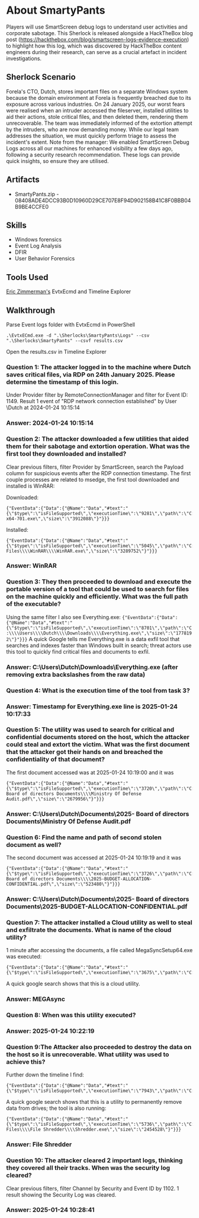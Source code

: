 # About SmartyPants

Players will use SmartScreen debug logs to understand user activities and corporate sabotage. This Sherlock is released alongside a HackTheBox blog post (https://hackthebox.com/blog/smartscreen-logs-evidence-execution) to highlight how this log, which was discovered by HackTheBox content engineers during their research, can serve as a crucial artefact in incident investigations. 

## Sherlock Scenario

Forela's CTO, Dutch, stores important files on a separate Windows system because the domain environment at Forela is frequently breached due to its exposure across various industries. On 24 January 2025, our worst fears were realised when an intruder accessed the fileserver, installed utilities to aid their actions, stole critical files, and then deleted them, rendering them unrecoverable. The team was immediately informed of the extortion attempt by the intruders, who are now demanding money. While our legal team addresses the situation, we must quickly perform triage to assess the incident's extent. Note from the manager: We enabled SmartScreen Debug Logs across all our machines for enhanced visibility a few days ago, following a security research recommendation. These logs can provide quick insights, so ensure they are utilised.

## Artifacts
- SmartyPants.zip - 08408ADE4DCC93B0D10960D29CE707E8F94D902158B41C8F0BBB04B9BE4CCFE0

## Skills
- Windows forensics
- Event Log Analysis
- DFIR
- User Behavior Forensics

## Tools Used
[Eric Zimmerman's](https://ericzimmerman.github.io/#!index.md) EvtxEcmd and Timeline Explorer 

## Walkthrough
Parse Event logs folder with EvtxEcmd in PowerShell
```
.\EvtxECmd.exe -d ".\Sherlocks\SmartyPants\Logs" --csv ".\Sherlocks\SmartyPants" --csvf results.csv
```
Open the results.csv in Timeline Explorer

### Question 1: The attacker logged in to the machine where Dutch saves critical files, via RDP on 24th January 2025. Please determine the timestamp of this login.
Under Provider filter by RemoteConnectionManager and filter for Event ID: 1149. Result 1 event of "RDP network connection established" by User \Dutch at 2024-01-24 10:15:14
### Answer: 2024-01-24 10:15:14


### Question 2: The attacker downloaded a few utilities that aided them for their sabotage and extortion operation. What was the first tool they downloaded and installed?
Clear previous filters, filter Provider by SmartScreen, search the Payload column for suspicious events after the RDP connection timestamp.
The first couple processes are related to msedge, the first tool downloaded and installed is WinRAR:

Downloaded:
```
{"EventData":{"Data":{"@Name":"Data","#text":"{\"$type\":\"isFileSupported\",\"executionTime\":\"9281\",\"path\":\"C:\\\\Users\\\\Dutch\\\\Downloads\\\\winrar-x64-701.exe\",\"size\":\"3912088\"}"}}}
```
Installed:
```
{"EventData":{"Data":{"@Name":"Data","#text":"{\"$type\":\"isFileSupported\",\"executionTime\":\"5045\",\"path\":\"C:\\\\Program Files\\\\WinRAR\\\\WinRAR.exe\",\"size\":\"3289752\"}"}}}
```
### Answer: WinRAR


### Question 3: They then proceeded to download and execute the portable version of a tool that could be used to search for files on the machine quickly and efficiently. What was the full path of the executable?
Using the same filter I also see Everything.exe:
```{"EventData":{"Data":{"@Name":"Data","#text":"{\"$type\":\"isFileSupported\",\"executionTime\":\"8701\",\"path\":\"C:\\\\Users\\\\Dutch\\\\Downloads\\\\Everything.exe\",\"size\":\"1778192\"}"}}}``` 
A quick Google tells me Everything.exe is a data exfil tool that searches and indexes faster than Windows built in search; threat actors use this tool to quickly find critical files and documents to exfil.
### Answer: C:\Users\Dutch\Downloads\Everything.exe (after removing extra backslashes from the raw data)

### Question 4: What is the execution time of the tool from task 3?
### Answer: Timestamp for Everything.exe line is 2025-01-24 10:17:33


### Question 5: The utility was used to search for critical and confidential documents stored on the host, which the attacker could steal and extort the victim. What was the first document that the attacker got their hands on and breached the confidentiality of that document?
The first document accessed was at 2025-01-24 10:19:00 and it was
```
{"EventData":{"Data":{"@Name":"Data","#text":"{\"$type\":\"isFileSupported\",\"executionTime\":\"3720\",\"path\":\"C:\\\\Users\\\\Dutch\\\\Documents\\\\2025- Board of directors Documents\\\\Ministry Of Defense Audit.pdf\",\"size\":\"2679956\"}"}}}
```
### Answer: C:\Users\Dutch\Documents\2025- Board of directors Documents\Ministry Of Defense Audit.pdf


### Question 6: Find the name and path of second stolen document as well?
The second document was accessed at 2025-01-24 10:19:19 and it was
```
{"EventData":{"Data":{"@Name":"Data","#text":"{\"$type\":\"isFileSupported\",\"executionTime\":\"3726\",\"path\":\"C:\\\\Users\\\\Dutch\\\\Documents\\\\2025- Board of directors Documents\\\\2025-BUDGET-ALLOCATION-CONFIDENTIAL.pdf\",\"size\":\"523480\"}"}}}
```
### Answer: C:\Users\Dutch\Documents\2025- Board of directors Documents\2025-BUDGET-ALLOCATION-CONFIDENTIAL.pdf


### Question 7: The attacker installed a Cloud utility as well to steal and exfiltrate the documents. What is name of the cloud utility?
1 minute after accessing the documents, a file called MegaSyncSetup64.exe was executed:
```
{"EventData":{"Data":{"@Name":"Data","#text":"{\"$type\":\"isFileSupported\",\"executionTime\":\"3675\",\"path\":\"C:\\\\Users\\\\Dutch\\\\AppData\\\\Local\\\\MEGAsync\\\\MEGAsync.exe\",\"size\":\"77568264\"}"}}}
```
A quick google search shows that this is a cloud utility.
### Answer: MEGAsync


### Question 8: When was this utility executed?
### Answer: 2025-01-24 10:22:19

### Question 9:The Attacker also proceeded to destroy the data on the host so it is unrecoverable. What utility was used to achieve this?
Further down the timeline I find:
```
{"EventData":{"Data":{"@Name":"Data","#text":"{\"$type\":\"isFileSupported\",\"executionTime\":\"7943\",\"path\":\"C:\\\\Users\\\\Dutch\\\\Downloads\\\\file_shredder_setup.exe\",\"size\":\"2317839\"}"}}}
```
A quick google search shows that this is a utility to permanently remove data from drives; the tool is also running:
```
{"EventData":{"Data":{"@Name":"Data","#text":"{\"$type\":\"isFileSupported\",\"executionTime\":\"5736\",\"path\":\"C:\\\\Program Files\\\\File Shredder\\\\Shredder.exe\",\"size\":\"2454528\"}"}}}
```
### Answer: File Shredder


### Question 10: The attacker cleared 2 important logs, thinking they covered all their tracks. When was the security log cleared?
Clear previous filters, filter Channel by Security and Event ID by 1102. 1 result showing the Security Log was cleared.
### Answer: 2025-01-24 10:28:41

